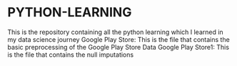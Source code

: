 # PYTHON-LEARNING
This is the repository containing all the python learning which I learned in my data science journey
Google Play Store: This is the file that contains the basic preprocessing of the Google Play Store Data
Google Play Store1: This is the file that contains the null imputations
